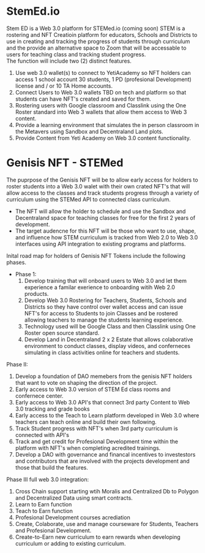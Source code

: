 # StemEd.io
Stem ED is a Web 3.0 platform for STEMed.io (coming soon) STEM is a rostering and NFT Creatioin platform for educators, Schools and Districts to use in creating and tracking the progress of students through curriculum and the provide an alternative space to Zoom that will be accessable to users for teaching class and tracking student progress.  
The function will include two (2) distinct features.
1. Use web 3.0 wallet(s) to connect to YetiAcademy so NFT holders can access 1 school account 30 students, 1 PD (profesional Development) license and / or 10 TA Home accounts. 
2. Connect Users to Web 3.0 wallets TBD on tech and platform so that students can have NFT's created and saved for them. 
3. Rostering  users with Google classroom and Classlink using the One Roster standard into Web 3 wallets that allow them access to Web 3 content.
4. Provide a learning environment that simulates the in person classroom in the Metavers using Sandbox and Decentraland Land plots. 
5. Provide Content from Yeti Academy on Web 3.0 content functionality. 

# Genisis NFT - STEMed 
The puprpose of the Genisis NFT will be to allow early access for holders to roster students into a Web 3.0 walet with their own crated NFT's that will allow access to the classes and track students progress through a variety of curriculum using the STEMed API to connected class curriculum.   
- The NFT will allow the holder to schedule and use the Sandbox and Decentraland space for teaching classes for free for the first 2 years of development. 
- The target audencne for this NFT will be those who want to use, shape, and influence how STEM curriculum is tracked from Web 2.0 to Web 3.0 interfaces using API integration to existing programs and platforms. 
 

Inital road map for holders of Genisis NFT Tokens include the following phases. 
- Phase 1: 
  1. Develop training that will onboard users to Web 3.0 and let them experience a familar exerience to onboarding witih Web 2.0 products. 
  2. Develop Web 3.0 Rostering for Teachers, Students, Schools and Districts so they have control over wallet access and can issue NFT's for access to Students to join Classes and be rostered allowing teachers to manage the students learning experience.  
  3. Technology used will be Google Class and then Classlink using One Roster open source standard. 
  4. Develop Land in Decentraland 2 x 2 Estate that allows colaborative environment to conduct classes, display videos, and conferneces simulating in class activities online for teachers and students. 
  

Phase II: 
1. Develop a foundation of DAO memebers from the genisis NFT holders that want to vote on shaping the direction of the project. 
2. Early access to Web 3.0 version of STEM Ed class rooms and confernece center. 
3. Early access to Web 3.0 API's that connect 3rd party Content to Web 3.0 tracking and grade books
5. Early access to the Teach to Learn platform developed in Web 3.0 where teachers can teach online and build their own following. 
5. Track Student progress with NFT's when 3rd party curriculum is connected with API's
6. Track and get credit for Profesional Development time within the platform with NFT's when completing acredited trainings. 
7. Develop a DAO with governance and financal incentives to investestors and contributors that are involved with the projects development and those that build the features. 

Phase III full web 3.0 integration: 
1. Cross Chain support starting wtih Moralis and Centralized Db to Polygon and Decentralized Data using smart contracts. 
2. Learn to Earn function 
3. Teach to Earn function
4. Profesional Development courses acrediation
5. Create, Colaborate, use and manage courseware for Students, Teachers and Profesional Development. 
6. Create-to-Earn new curriculum to earn rewards when developing curriculum or adding to existing curriculum. 
